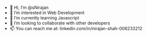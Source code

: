 - 👋 Hi, I’m @sNirajan
- 👀 I’m interested in Web Development
- 🌱 I’m currently learning Javascript
- 💞️ I’m looking to collaborate with other developers
- 📫 You can reach me at: linkedin.com/in/nirajan-shah-006233212

<!---
sNirajan/sNirajan is a ✨ special ✨ repository because its `README.md` (this file) appears on your GitHub profile.
You can click the Preview link to take a look at your changes.
--->
